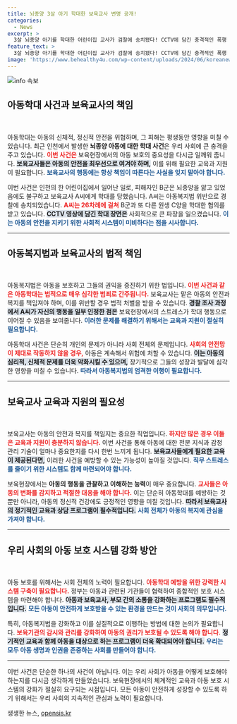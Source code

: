 ```yaml
---
title: 뇌종양 3살 아기 학대한 보육교사 변명 공개!
categories:
  - News
excerpt: >
  3살 뇌종양 아기를 학대한 어린이집 교사가 검찰에 송치됐다! CCTV에 담긴 충격적인 폭행 장면과 교사의 해명은 무엇일까? 클릭해 확인하세요!
feature_text: >
  3살 뇌종양 아기를 학대한 어린이집 교사가 검찰에 송치됐다! CCTV에 담긴 충격적인 폭행 장면과 교사의 해명은 무엇일까? 클릭해 확인하세요!
image: 'https://www.behealthy4u.com/wp-content/uploads/2024/06/koreanews.jpg'
---
```


<p><img src="https://www.behealthy4u.com/wp-content/uploads/2024/06/koreanews.jpg" alt="info 속보" /></p>

<h2 data-ke-size="size26">아동학대 사건과 보육교사의 책임</h2>

<p data-ke-size="size16">&nbsp;</p> 

<p>아동학대는 아동의 신체적, 정신적 안전을 위협하며, 그 피해는 평생동안 영향을 미칠 수 있습니다. 최근 인천에서 발생한 <strong>뇌종양 아동에 대한 학대 사건</strong>은 우리 사회에 큰 충격을 주고 있습니다. <b><span style="color: #ee2323;">이번 사건은</span></b> 보육현장에서의 아동 보호의 중요성을 다시금 일깨워 줍니다. <b><span style="background-color: #21538527;">보육교사들은 아동의 안전을 최우선으로 여겨야 하며,</span></b> 이를 위해 필요한 교육과 지원이 필요합니다. <b><span style="color: #1a5490;">보육교사의 행동에는 항상 책임이 따른다는 사실을 잊지 말아야 합니다.</span></b> </p>

<p>이번 사건은 인천의 한 어린이집에서 일어난 일로, 피해자인 B군은 뇌종양을 앓고 있었음에도 불구하고 보육교사 A씨에게 학대를 당했습니다. A씨는 아동복지법 위반으로 경찰에 송치되었습니다. <b><span style="color: #ee2323;">A씨는 26차례에 걸쳐</span></b> B군과 또 다른 원생 C양을 학대한 혐의를 받고 있습니다. <b><span style="background-color: #21538527;">CCTV 영상에 담긴 학대 장면은</span></b> 사회적으로 큰 파장을 일으켰습니다. <b><span style="color: #1a5490;">이는 아동의 안전을 지키기 위한 사회적 시스템이 미비하다는 점을 시사합니다.</span></b></p>

<hr>

<h2 data-ke-size="size26">아동복지법과 보육교사의 법적 책임</h2>

<p data-ke-size="size16">&nbsp;</p> 

<p>아동복지법은 아동을 보호하고 그들의 권익을 증진하기 위한 법입니다. <b><span style="color: #ee2323;">이번 사건과 같은 아동학대는 법적으로 매우 심각한 범죄로 간주됩니다.</span></b> 보육교사는 맡은 아동의 안전과 복지를 책임져야 하며, 이를 위반할 경우 법적 처벌을 받을 수 있습니다. <b><span style="background-color: #21538527;">경찰 조사 과정에서 A씨가 자신의 행동을 일부 인정한 점은</span></b> 보육현장에서의 스트레스가 학대 행동으로 이어질 수 있음을 보여줍니다. <b><span style="color: #1a5490;">이러한 문제를 해결하기 위해서는 교육과 지원이 절실히 필요합니다.</span></b></p>

<p>아동학대 사건은 단순히 개인의 문제가 아니라 사회 전체의 문제입니다. <b><span style="color: #ee2323;">사회의 안전망이 제대로 작동하지 않을 경우,</span></b> 아동은 계속해서 위험에 처할 수 있습니다. <b><span style="background-color: #21538527;">이는 아동의 심리적, 신체적 문제를 더욱 악화시킬 수 있으며,</span></b> 장기적으로 그들의 성장과 발달에 심각한 영향을 미칠 수 있습니다. <b><span style="color: #1a5490;">따라서 아동복지법의 엄격한 이행이 필요합니다.</span></b></p>

<hr>

<h2 data-ke-size="size26">보육교사 교육과 지원의 필요성</h2>

<p data-ke-size="size16">&nbsp;</p> 

<p>보육교사는 아동의 안전과 복지를 책임지는 중요한 직업입니다. <b><span style="color: #ee2323;">하지만 많은 경우 이들은 교육과 지원이 충분하지 않습니다.</span></b> 이번 사건을 통해 아동에 대한 전문 지식과 감정 관리 기술이 얼마나 중요한지를 다시 한번 느끼게 됩니다. <b><span style="background-color: #21538527;">보육교사들에게 필요한 교육이 제공된다면,</span></b> 이러한 사건을 예방할 수 있는 가능성이 높아질 것입니다. <b><span style="color: #1a5490;">직무 스트레스를 줄이기 위한 시스템도 함께 마련되어야 합니다.</span></b></p>

<p>보육현장에서는 <strong>아동의 행동을 관찰하고 이해하는 능력</strong>이 매우 중요합니다. <b><span style="color: #ee2323;">교사들은 아동의 변화를 감지하고 적절한 대응을 해야 합니다.</span></b> 이는 단순히 아동학대를 예방하는 것뿐만 아니라, 아동의 정신적 건강에도 긍정적인 영향을 미칠 것입니다. <b><span style="background-color: #21538527;">따라서 보육교사의 정기적인 교육과 상담 프로그램이 필수적입니다.</span></b> <b><span style="color: #1a5490;">사회 전체가 아동의 복지에 관심을 가져야 합니다.</span></b></p>

<hr>

<h2 data-ke-size="size26">우리 사회의 아동 보호 시스템 강화 방안</h2>

<p data-ke-size="size16">&nbsp;</p> 

<p>아동 보호를 위해서는 사회 전체의 노력이 필요합니다. <b><span style="color: #ee2323;">아동학대 예방을 위한 강력한 시스템 구축이 필요합니다.</span></b> 정부는 아동과 관련된 기관들이 협력하여 종합적인 보호 시스템을 마련해야 합니다. <b><span style="background-color: #21538527;">아동과 보육교사, 부모 간의 소통을 강화하는 프로그램도 필수적입니다.</span></b> <b><span style="color: #1a5490;">모든 아동이 안전하게 보호받을 수 있는 환경을 만드는 것이 사회의 의무입니다.</span></b></p>

<p>특히, 아동복지법을 강화하고 이를 실질적으로 이행하는 방법에 대한 논의가 필요합니다. <b><span style="color: #ee2323;">보육기관의 감시와 관리를 강화하여 아동의 권리가 보호될 수 있도록 해야 합니다.</span></b> <b><span style="background-color: #21538527;">정기적인 교육과 함께 아동을 대상으로 하는 프로그램이 더욱 확대되어야 합니다.</span></b> <b><span style="color: #1a5490;">우리는 모두 아동 생명과 인권을 존중하는 사회를 만들어야 합니다.</span></b></p>

<hr>

<p data-ke-size="size16">이번 사건은 단순한 하나의 사건이 아닙니다. 이는 우리 사회가 아동을 어떻게 보호해야 하는지를 다시금 생각하게 만들었습니다. 보육현장에서의 체계적인 교육과 아동 보호 시스템의 강화가 절실히 요구되는 시점입니다. 모든 아동이 안전하게 성장할 수 있도록 하기 위해서는 우리 사회의 지속적인 관심과 노력이 필요합니다.</p>
생생한 뉴스, <a href="https://opensis.kr" rel="dofollow">opensis.kr</a>


